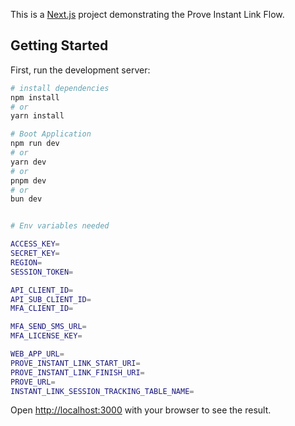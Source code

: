 This is a [Next.js](https://nextjs.org/) project demonstrating the Prove Instant Link Flow.

## Getting Started

First, run the development server:

```bash
# install dependencies
npm install 
# or
yarn install

# Boot Application
npm run dev
# or
yarn dev
# or
pnpm dev
# or
bun dev
```

```bash

# Env variables needed

ACCESS_KEY=
SECRET_KEY=
REGION=
SESSION_TOKEN=

API_CLIENT_ID=
API_SUB_CLIENT_ID=
MFA_CLIENT_ID=

MFA_SEND_SMS_URL=
MFA_LICENSE_KEY=

WEB_APP_URL=
PROVE_INSTANT_LINK_START_URI=
PROVE_INSTANT_LINK_FINISH_URI=
PROVE_URL=
INSTANT_LINK_SESSION_TRACKING_TABLE_NAME=
```

Open [http://localhost:3000](http://localhost:3000) with your browser to see the result.


